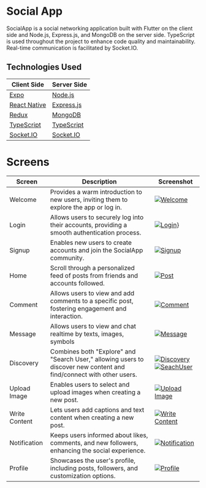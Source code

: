 # Social App

SocialApp is a social networking application built with Flutter on the client side and Node.js, Express.js, and MongoDB on the server side. TypeScript is used throughout the project to enhance code quality and maintainability. Real-time communication is facilitated by Socket.IO.


## Technologies Used

| **Client Side**                                 | **Server Side**                                 |
|--------------------------------------------------|-------------------------------------------------|
| [Expo](https://docs.expo.dev/)                   | [Node.js](https://nodejs.org/)                  |
| [React Native](https://reactnative.dev/)         | [Express.js](https://expressjs.com/)            |
| [Redux](https://redux.js.org/)                   | [MongoDB](https://www.mongodb.com/)             |
| [TypeScript](https://www.typescriptlang.org/)    | [TypeScript](https://www.typescriptlang.org/)  |
| [Socket.IO](https://socket.io/)                  | [Socket.IO](https://socket.io/)                 |

#  Screens

| Screen          | Description                                                                         | Screenshot                                     |
|-----------------|-------------------------------------------------------------------------------------|------------------------------------------------|
| Welcome         | Provides a warm introduction to new users, inviting them to explore the app or log in. | [![Welcome](assets/welcome.png)](https://www.youtube.com/watch?v=kNGpZPVZufk)                |
| Login           | Allows users to securely log into their accounts, providing a smooth authentication process. | [![Login](assets/login.png)](https://www.youtube.com/watch?v=kNGpZPVZufk)} |
| Signup          | Enables new users to create accounts and join the SocialApp community.                 | [![Signup](assets/signup.png)](https://www.youtube.com/watch?v=kNGpZPVZufk)                  |
| Home            | Scroll through a personalized feed of posts from friends and accounts followed.             | [![Post](assets/home.png)](https://www.youtube.com/watch?v=vqdm-3hcmjA)                     |
| Comment         | Allows users to view and add comments to a specific post, fostering engagement and interaction. | [![Comment](assets/comment.png)](https://www.youtube.com/watch?v=vqdm-3hcmjA)            |
| Message         | Allows users to view and chat realtime by texts, images, symbols | [![Message](assets/message.png)](https://www.youtube.com/watch?v=R4BMpNprKEc)             |
| Discovery       | Combines both "Explore" and "Search User," allowing users to discover new content and find/connect with other users. | [![Discovery](assets/discovery.png)](https://www.youtube.com/watch?v=R4BMpNprKEc) [![SeachUser](assets/searchuser.png)](https://www.youtube.com/watch?v=R4BMpNprKEc)    |
| Upload Image    | Enables users to select and upload images when creating a new post.                    | [![Upload Image](assets/uploadimage1.png)](https://www.youtube.com/watch?v=m_yOBMjIOHU)     |
| Write Content   | Lets users add captions and text content when creating a new post.                     | [![Write Content](assets/addtext.png)](https://www.youtube.com/watch?v=m_yOBMjIOHU)   |
| Notification    | Keeps users informed about likes, comments, and new followers, enhancing the social experience. | [![Notification](assets/notify.png)](https://www.youtube.com/watch?v=n2GBkVdcfpM) |
| Profile         | Showcases the user's profile, including posts, followers, and customization options.  | [![Profile](assets/profile.png)](https://www.youtube.com/watch?v=rzPcdsa99WE)                |



